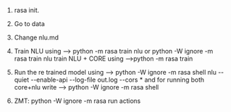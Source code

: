 1. rasa init.
2. Go to data
3. Change nlu.md
4. Train NLU using --> python -m rasa train nlu  or python -W ignore -m rasa train nlu
   train NLU + CORE using -->python -m rasa train
5. Run the re trained model using --> python -W ignore -m rasa shell nlu --quiet --enable-api --log-file out.log --cors *
    and for running both core+nlu write --> python -W ignore -m rasa shell 
    
6. ZMT:
   python -W ignore -m rasa run actions

